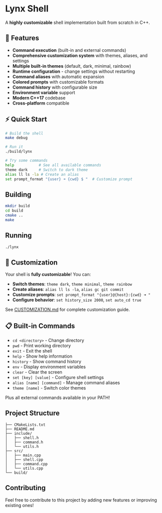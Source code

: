 # Lynx Shell

A **highly customizable** shell implementation built from scratch in C++.

## 🚀 Features

- **Command execution** (built-in and external commands)
- **Comprehensive customization system** with themes, aliases, and settings
- **Multiple built-in themes** (default, dark, minimal, rainbow)
- **Runtime configuration** - change settings without restarting
- **Command aliases** with automatic expansion
- **Colored prompts** with customizable formats
- **Command history** with configurable size
- **Environment variable** support
- **Modern C++17** codebase
- **Cross-platform** compatible

## ⚡ Quick Start

```bash
# Build the shell
make debug

# Run it
./build/lynx

# Try some commands
help           # See all available commands
theme dark     # Switch to dark theme
alias ll ls -la # Create an alias
set prompt_format "{user} ➜ {cwd} $ "  # Customize prompt
```

## Building

```bash
mkdir build
cd build
cmake ..
make
```

## Running

```bash
./lynx
```

## 🎨 Customization

Your shell is **fully customizable**! You can:

- **Switch themes**: `theme dark`, `theme minimal`, `theme rainbow`
- **Create aliases**: `alias ll ls -la`, `alias gc git commit`
- **Customize prompts**: `set prompt_format "{user}@{host}:{cwd} ➜ "`
- **Configure behavior**: `set history_size 2000`, `set auto_cd true`

See [CUSTOMIZATION.md](CUSTOMIZATION.md) for complete customization guide.

## 📋 Built-in Commands

- `cd <directory>` - Change directory
- `pwd` - Print working directory
- `exit` - Exit the shell
- `help` - Show help information
- `history` - Show command history
- `env` - Display environment variables
- `clear` - Clear the screen
- `set [key] [value]` - Configure shell settings
- `alias [name] [command]` - Manage command aliases
- `theme [name]` - Switch color themes

Plus all external commands available in your PATH!

## Project Structure

```
├── CMakeLists.txt
├── README.md
├── include/
│   ├── shell.h
│   ├── command.h
│   └── utils.h
├── src/
│   ├── main.cpp
│   ├── shell.cpp
│   ├── command.cpp
│   └── utils.cpp
└── build/
```

## Contributing

Feel free to contribute to this project by adding new features or improving existing ones!
